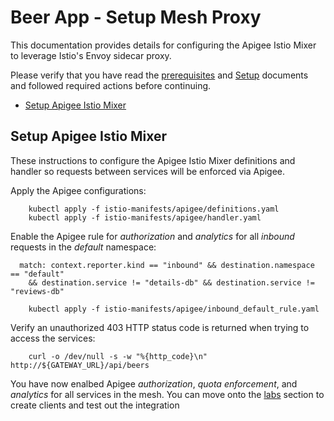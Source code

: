 # Beer App - Setup Mesh Proxy 
This documentation provides details for configuring the Apigee Istio Mixer to leverage Istio's Envoy sidecar proxy. 

Please verify that you have read the [prerequisites](PREREQUISITES.md) and [Setup](SETUP.md) documents and followed required actions before continuing.

* [Setup Apigee Istio Mixer](#setup_apigee_istio_mixer)

## <a name="setup_apigee_istio_mixer">Setup Apigee Istio Mixer</a>
These instructions to configure the Apigee Istio Mixer definitions and handler so requests between services will be enforced via Apigee. 

Apply the Apigee configurations:

        kubectl apply -f istio-manifests/apigee/definitions.yaml
        kubectl apply -f istio-manifests/apigee/handler.yaml

Enable the Apigee rule for *authorization* and *analytics* for all _inbound_ requests in the _default_ namespace:
```
  match: context.reporter.kind == "inbound" && destination.namespace == "default"
    && destination.service != "details-db" && destination.service != "reviews-db"
```
        kubectl apply -f istio-manifests/apigee/inbound_default_rule.yaml

Verify an unauthorized 403 HTTP status code is returned when trying to access the services:

        curl -o /dev/null -s -w "%{http_code}\n" http://${GATEWAY_URL}/api/beers

You have now enalbed Apigee *authorization*, *quota enforcement*, and *analytics* for all services in the mesh. You can move onto the [labs](../labs) section to create clients and test out the integration

